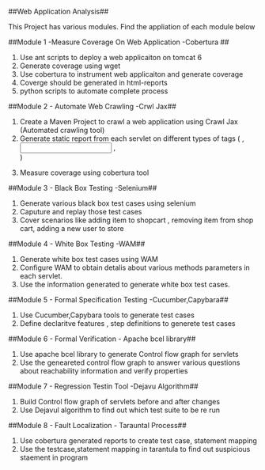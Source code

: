 ##Web Application Analysis##

This Project has various modules. Find the appliation of each module below

##Module 1 -Measure Coverage On Web Application -Cobertura ##
1. Use ant scripts to deploy a web applicaiton on tomcat 6
2. Generate coverage using wget 
3. Use cobertura to instrument web applicaiton and generate coverage 
4. Coverge should be generated in html-reports 
5. python scripts to automate complete process

##Module 2 - Automate Web Crawling -Crwl Jax##
1. Create a Maven Project to crawl a web application using Crawl Jax (Automated crawling tool)
2. Generate static report from each servlet on different types of tags ( <a> , <input> ,<form> )
3. Measure coverage using cobertura tool

##Module 3 - Black Box Testing  -Selenium##
1. Generate various black box test cases using selenium
2. Caputure and replay those test cases
3. Cover scenarios like adding item to shopcart , removing item from shop cart, adding a new user to store

##Module 4 - White Box Testing -WAM##
1. Generate white box test cases using WAM
2. Configure WAM to obtain detalis about various methods parameters in each servlet.
3. Use the information generated to generate white box test cases.

##Module 5 - Formal Specification Testing -Cucumber,Capybara##
1. Use Cucumber,Capybara tools to generate test cases
2. Define declaritve features , step definitions to generete test cases

##Module 6 - Formal Verification   - Apache bcel library##
1. Use apache bcel library to generate Control flow graph for servlets
2. Use the geneareted control flow graph to answer various questions about reachability information and verify properties

##Module 7 - Regression Testin Tool -Dejavu Algorithm##
1. Build Control flow graph of servlets before and after changes
2. Use Dejavul algorithm to find out which test suite to be re run


##Module 8 - Fault Localization  - Tarauntal Process##
1. Use cobertura generated reports to create test case, statement mapping 
2. Use the testcase,statement mapping in tarantula to find out suspicious staement in program


